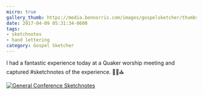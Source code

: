 ```yaml
---
micro: true
gallery_thumb: https://media.bennorris.com/images/gospelsketcher/thumbs/apr-17-quaker-meeting.jpg
date: 2017-04-09 05:31:34-0600
tags:
- sketchnotes
- hand lettering
category: Gospel Sketcher
---
```


I had a fantastic experience today at a Quaker worship meeting and captured #sketchnotes of the experience. ✍🏼⛪️

[![General Conference Sketchnotes](https://media.bennorris.com/images/gospelsketcher/general/apr-17-quaker-meeting.jpg)](https://media.bennorris.com/images/gospelsketcher/general/apr-17-quaker-meeting.jpg)